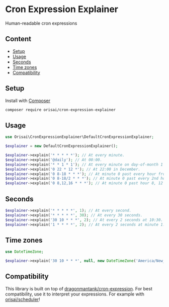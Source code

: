# Cron Expression Explainer

Human-readable cron expressions

## Content

- [Setup](#setup)
- [Usage](#usage)
- [Seconds](#seconds)
- [Time zones](#time-zones)
- [Compatibility](#compatibility)

## Setup

Install with [Composer](https://getcomposer.org)

```sh
composer require orisai/cron-expression-explainer
```

## Usage

```php
use Orisai\CronExpressionExplainer\DefaultCronExpressionExplainer;

$explainer = new DefaultCronExpressionExplainer();

$explainer->explain('* * * * *'); // At every minute.
$explainer->explain('@daily'); // At 00:00.
$explainer->explain('* * 1 * 1'); // At every minute on day-of-month 1 and on every Monday.
$explainer->explain('0 22 * 12 *'); // At 22:00 in December.
$explainer->explain('0 8-18 * * *'); // At minute 0 past every hour from 8 through 18.
$explainer->explain('0 8-18/2 * * *'); // At minute 0 past every 2nd hour from 8 through 18.
$explainer->explain('0 8,12,16 * * *'); // At minute 0 past hour 8, 12 and 16.
```

## Seconds

```php
$explainer->explain('* * * * *', 1); // At every second.
$explainer->explain('* * * * *', 30); // At every 30 seconds.
$explainer->explain('30 10 * * *', 2); // At every 2 seconds at 10:30.
$explainer->explain('1 * * * *', 2); // At every 2 seconds at minute 1.
```

## Time zones

```php
use DateTimeZone;

$explainer->explain('30 10 * * *', null, new DateTimeZone('America/New_York')); // At 10:30 in America/New_York time zone.
```

## Compatibility

This library is built on top of [dragonmantank/cron-expression](https://github.com/dragonmantank/cron-expression).
For best compatibility, use it to interpret your expressions.
For example with [orisai/scheduler](https://github.com/orisai/scheduler)!
